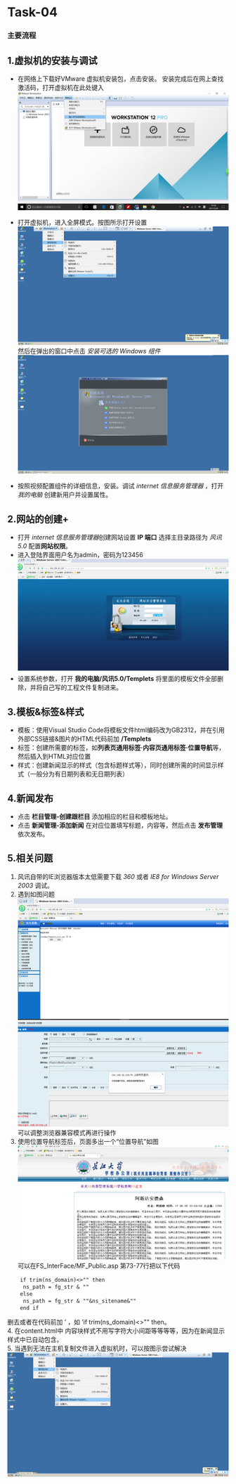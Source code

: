 # Task-04
### 主要流程
## 1.虚拟机的安装与调试
+ 在网络上下载好VMware 虚拟机安装包，点击安装。
 安装完成后在网上查找激活码，打开虚拟机在此处键入![](images/001.png)

+ 打开虚拟机，进入全屏模式。按图所示打开设置![](images/002.png)然后在弹出的窗口中点击 *安装可选的 Windows 组件*![](images/003.png) 
+ 按照视频配置组件的详细信息，安装。调试 *internet 信息服务管理器* ，打开 *我的电脑* 创建新用户并设置属性。
## 2.网站的创建+
- 打开 *internet 信息服务管理器*创建网站设置 **IP 端口** 选择主目录路径为 *风讯5.0* 配置**网站权限**。
- 进入登陆界面用户名为admin，密码为123456 ![](images/004.PNG)
- 设置系统参数，打开 **我的电脑/风讯5.0/Templets** 将里面的模板文件全部删除，并将自己写的工程文件复制进来。
## 3.模板&标签&样式
-  模板：使用Visual Studio Code将模板文件html编码改为GB2312，并在引用外部CSS链接&图片的HTML代码前加
**/Templets**
- 标签：创建所需要的标签，如**列表页通用标签·内容页通用标签·位置导航**等，然后插入到HTML对应位置
- 样式：创建新闻显示的样式（包含标题样式等），同时创建所需的时间显示样式（一般分为有日期列表和无日期列表）
## 4.新闻发布
- 点击 **栏目管理-创建跟栏目** 添加相应的栏目和模板地址。
- 点击 **新闻管理-添加新闻** 在对应位置填写标题，内容等，然后点击 **发布管理** 依次发布。
## 5.相关问题
1. 风讯自带的IE浏览器版本太低需要下载 *360* 或者 *IE8 for Windows Server 2003* 调试。
2. 遇到如图问题![](images/005.PNG)![](images/006.PNG)可以调整浏览器兼容模式再进行操作
3. 使用位置导航标签后，页面多出一个“位置导航”如图![](images/007.PNG)可以在FS_InterFace/MF_Public.asp
第73-77行把以下代码

```
    if trim(ns_domain)<>"" then
     ns_path = fg_str & ""
    else
     ns_path = fg_str & ""&ns_sitename&""
    end if
```
删去或者在代码前加 ’ ，如 ’if trim(ns_domain)<>"" then。</br>
4. 在content.html中 内容块样式不用写字符大小间距等等等等，因为在新闻显示样式中已自动包含。</br>
5. 当遇到无法在主机复制文件进入虚拟机时，可以按图示尝试解决![](images/008.png)


